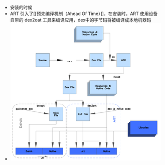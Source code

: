 - 安装的时候
- ART 引入了[[预先编译机制（Ahead Of Time）]]，在安装时，ART 使用设备自带的 dex2oat 工具来编译应用，dex中的字节码将被编译成本地机器码
- ![image.png](../assets/image_1689667835133_0.png)